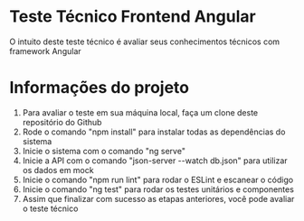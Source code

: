 
# Teste Técnico Frontend Angular

O intuito deste teste técnico é avaliar seus conhecimentos técnicos com framework Angular

# Informações do projeto

1. Para avaliar o teste em sua máquina local, faça um clone deste repositório do Github
2. Rode o comando "npm install" para instalar todas as dependências do sistema
3. Inicie o sistema com o comando "ng serve"
4. Inicie a API com o comando "json-server --watch db.json" para utilizar os dados em mock
3. Inicie o comando "npm run lint" para rodar o ESLint e escanear o código
4. Inicie o comando "ng test" para rodar os testes unitários e componentes
5. Assim que finalizar com sucesso as etapas anteriores, você pode avaliar o teste técnico

